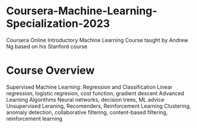 # Coursera-Machine-Learning-Specialization-2023
Coursera Online Introductory Machine Learning Course taught by Andrew Ng based on his Stanford course

# Course Overview
Supervised Machine Learning: Regression and Classification
  Linear regression, logistic regresion, cost function, gradient descent
Advanced Learning Algorithms
  Neural networks, decision trees, ML advice
Unsupervised Leraning, Recomenders, Reinforcement Learning
  Clustering, anomaly detection, collaborative filtering, content-based filtering, reinforcement learning
